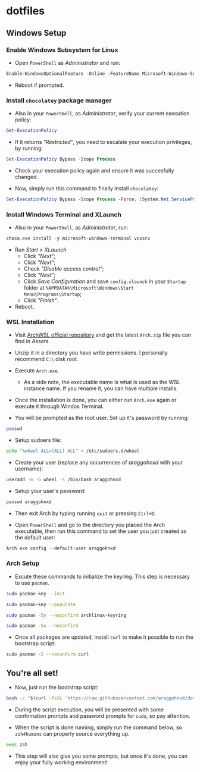 # dotfiles

## Windows Setup

### Enable Windows Subsystem for Linux

- Open `PowerShell` as *Administrator* and run:
```powershell
Enable-WindowsOptionalFeature -Online -FeatureName Microsoft-Windows-Subsystem-Linux
```
- Reboot if prompted.

### Install `chocolatey` package manager
- Also in your `PowerShell`, as *Administrator*, verify your current execution policy:
```powershell
Get-ExecutionPolicy
```

- If it returns *"Restricted"*, you need to escalate your execution privileges, by running:
```powershell
Set-ExecutionPolicy Bypass -Scope Process
```
- Check your execution policy again and ensure it was succesfully changed.

- Now, simply run this command to finally install `chocolatey`:
```powershell
Set-ExecutionPolicy Bypass -Scope Process -Force; [System.Net.ServicePointManager]::SecurityProtocol = [System.Net.ServicePointManager]::SecurityProtocol -bor 3072; iex ((New-Object System.Net.WebClient).DownloadString('https://community.chocolatey.org/install.ps1'))
```
### Install Windows Terminal and XLaunch

- Also in your `PowerShell`, as *Administrator*, run:
```powershell
choco.exe install -y microsoft-windows-terminal vcxsrv
```
- Run *Start* > *XLaunch*
	- Click *"Next"*;
	- Click *"Next"*;
	- Check *"Disable access control"*;
	- Click *"Next"*;
	- Click *Save Configuration* and save `config.xlaunch` in your `Startup` folder at `%APPDATA%\Microsoft\Windows\Start Menu\Programs\Startup`;
	- Click *"Finish"*.
- Reboot.

### WSL Installation
- Visit [ArchWSL official repository](https://github.com/yuk7/ArchWSL/releases/latest) and get the latest `Arch.zip` file you can find in *Assets*.
- Unzip it in a directory you have write permissions. I personally recommend `C:\` disk root.
- Execute `Arch.exe`.
	- As a side note, the executable name is what is used as the WSL instance name. If you rename it, you can have multiple installs.
- Once the installation is done, you can either run `Arch.exe` again or execute it through Windos Terminal.

- You will be prompted as the root user. Set up it's password by running:
```sh
passwd
```

- Setup sudoers file:
```sh
echo "%wheel ALL=(ALL) ALL" > /etc/sudoers.d/wheel
```

- Create your user (replace any occurrences of *araggohnxd* with your username):
```sh
useradd -m -G wheel -s /bin/bash araggohnxd
```

- Setup your user's password:
```sh
passwd araggohnxd
```
- Then exit Arch by typing running `exit` or pressing `Ctrl+D`.

- Open `PowerShell` and go to the directory you placed the Arch executable, then run this command to set the user you just created as the default user:
```powershell
Arch.exe config --default-user araggohnxd
```

### Arch Setup
- Excute these commands to initialize the keyring. This step is necessary to use `pacman`.
```sh
sudo pacman-key --init
```

```sh
sudo pacman-key --populate
```

```sh
sudo pacman -Sy --noconfirm archlinux-keyring
```

```sh
sudo pacman -Su --noconfirm
```

- Once all packages are updated, install `curl` to make it possible to run the bootstrap script:
```sh
sudo pacman -S --noconfirm curl
```

## You're all set!
- Now, just run the bootstrap script:
```sh
bash -c "$(curl -fsSL 'https://raw.githubusercontent.com/araggohnxd/dotfiles/master/.zsh/bin/bootstrap.sh')"
```
- During the script execution, you will be presented with some confirmation prompts and password prompts for `sudo`, so pay attention.

- When the script is done running, simply run the command below, so `zsh4humans` can properly source everything up.
```sh
exec zsh
```
- This step will also give you some prompts, but once it's done, you can enjoy your fully working environment!
